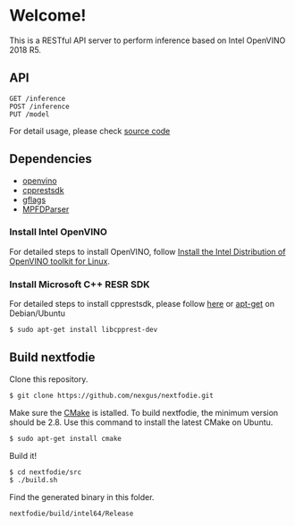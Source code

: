 # Welcome!
This is a RESTful API server to perform inference based on Intel OpenVINO 2018 R5.

## API
```
GET /inference
POST /inference
PUT /model
```
For detail usage, please check [source code](https://github.com/nexgus/nextfodie/blob/master/src/nextfodie/nex_request_handler.cpp)

## Dependencies
* [openvino](https://software.intel.com/en-us/openvino-toolkit/choose-download/free-download-linux)
* [cpprestsdk](https://github.com/Microsoft/cpprestsdk)
* [gflags](https://github.com/gflags/gflags)
* [MPFDParser](http://grigory.info/MPFDParser.About.html)

### Install Intel OpenVINO
For detailed steps to install OpenVINO, follow [Install the Intel Distribution of OpenVINO toolkit for Linux](https://software.intel.com/en-us/articles/OpenVINO-Install-Linux).

### Install Microsoft C++ RESR SDK
For detailed steps to install cpprestsdk, please follow [here](https://github.com/Microsoft/cpprestsdk) or [apt-get](https://launchpad.net/ubuntu/+source/casablanca/2.8.0-2build2) on Debian/Ubuntu

``` bash
$ sudo apt-get install libcpprest-dev
```

## Build nextfodie

Clone this repository.

``` bash
$ git clone https://github.com/nexgus/nextfodie.git
```

Make sure the [CMake](https://cmake.org/) is istalled. To build nextfodie, the minimum version should be 2.8. Use this command to install the latest CMake on Ubuntu.

``` bash
$ sudo apt-get install cmake
```

Build it!

``` bash
$ cd nextfodie/src
$ ./build.sh
```

Find the generated binary in this folder.
```
nextfodie/build/intel64/Release
```
